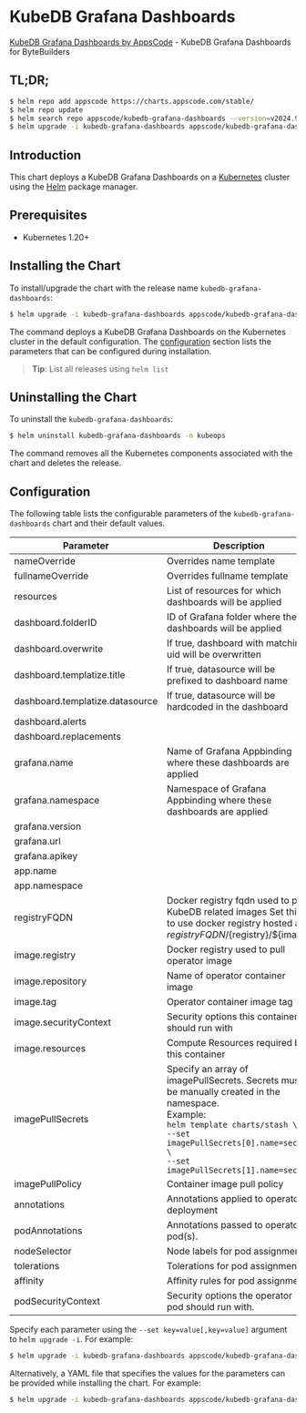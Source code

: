 # KubeDB Grafana Dashboards

[KubeDB Grafana Dashboards by AppsCode](https://github.com/kubedb/installer) - KubeDB Grafana Dashboards for ByteBuilders

## TL;DR;

```bash
$ helm repo add appscode https://charts.appscode.com/stable/
$ helm repo update
$ helm search repo appscode/kubedb-grafana-dashboards --version=v2024.9.30
$ helm upgrade -i kubedb-grafana-dashboards appscode/kubedb-grafana-dashboards -n kubeops --create-namespace --version=v2024.9.30
```

## Introduction

This chart deploys a KubeDB Grafana Dashboards on a [Kubernetes](http://kubernetes.io) cluster using the [Helm](https://helm.sh) package manager.

## Prerequisites

- Kubernetes 1.20+

## Installing the Chart

To install/upgrade the chart with the release name `kubedb-grafana-dashboards`:

```bash
$ helm upgrade -i kubedb-grafana-dashboards appscode/kubedb-grafana-dashboards -n kubeops --create-namespace --version=v2024.9.30
```

The command deploys a KubeDB Grafana Dashboards on the Kubernetes cluster in the default configuration. The [configuration](#configuration) section lists the parameters that can be configured during installation.

> **Tip**: List all releases using `helm list`

## Uninstalling the Chart

To uninstall the `kubedb-grafana-dashboards`:

```bash
$ helm uninstall kubedb-grafana-dashboards -n kubeops
```

The command removes all the Kubernetes components associated with the chart and deletes the release.

## Configuration

The following table lists the configurable parameters of the `kubedb-grafana-dashboards` chart and their default values.

|            Parameter            |                                                                                                            Description                                                                                                             |                                                                                                        Default                                                                                                         |
|---------------------------------|------------------------------------------------------------------------------------------------------------------------------------------------------------------------------------------------------------------------------------|------------------------------------------------------------------------------------------------------------------------------------------------------------------------------------------------------------------------|
| nameOverride                    | Overrides name template                                                                                                                                                                                                            | <code>""</code>                                                                                                                                                                                                        |
| fullnameOverride                | Overrides fullname template                                                                                                                                                                                                        | <code>""</code>                                                                                                                                                                                                        |
| resources                       | List of resources for which dashboards will be applied                                                                                                                                                                             | <code>["cassandra","connectcluster","druid","elasticsearch","kafka","mariadb","memcached","mongodb","mysql","perconaxtradb","pgpool","postgres","proxysql","rabbitmq","redis","singlestore","solr","zookeeper"]</code> |
| dashboard.folderID              | ID of Grafana folder where these dashboards will be applied                                                                                                                                                                        | <code>0</code>                                                                                                                                                                                                         |
| dashboard.overwrite             | If true, dashboard with matching uid will be overwritten                                                                                                                                                                           | <code>true</code>                                                                                                                                                                                                      |
| dashboard.templatize.title      | If true, datasource will be prefixed to dashboard name                                                                                                                                                                             | <code>false</code>                                                                                                                                                                                                     |
| dashboard.templatize.datasource | If true, datasource will be hardcoded in the dashboard                                                                                                                                                                             | <code>false</code>                                                                                                                                                                                                     |
| dashboard.alerts                |                                                                                                                                                                                                                                    | <code>false</code>                                                                                                                                                                                                     |
| dashboard.replacements          |                                                                                                                                                                                                                                    | <code></code>                                                                                                                                                                                                          |
| grafana.name                    | Name of Grafana Appbinding where these dashboards are applied                                                                                                                                                                      | <code>""</code>                                                                                                                                                                                                        |
| grafana.namespace               | Namespace of Grafana Appbinding where these dashboards are applied                                                                                                                                                                 | <code>""</code>                                                                                                                                                                                                        |
| grafana.version                 |                                                                                                                                                                                                                                    | <code>8.0.7</code>                                                                                                                                                                                                     |
| grafana.url                     |                                                                                                                                                                                                                                    | <code>""</code>                                                                                                                                                                                                        |
| grafana.apikey                  |                                                                                                                                                                                                                                    | <code>""</code>                                                                                                                                                                                                        |
| app.name                        |                                                                                                                                                                                                                                    | <code>""</code>                                                                                                                                                                                                        |
| app.namespace                   |                                                                                                                                                                                                                                    | <code>""</code>                                                                                                                                                                                                        |
| registryFQDN                    | Docker registry fqdn used to pull KubeDB related images Set this to use docker registry hosted at ${registryFQDN}/${registry}/${image}                                                                                             | <code>""</code>                                                                                                                                                                                                        |
| image.registry                  | Docker registry used to pull operator image                                                                                                                                                                                        | <code>curlimages</code>                                                                                                                                                                                                |
| image.repository                | Name of operator container image                                                                                                                                                                                                   | <code>curl</code>                                                                                                                                                                                                      |
| image.tag                       | Operator container image tag                                                                                                                                                                                                       | <code>"latest"</code>                                                                                                                                                                                                  |
| image.securityContext           | Security options this container should run with                                                                                                                                                                                    | <code>{"allowPrivilegeEscalation":false,"capabilities":{"drop":["ALL"]},"readOnlyRootFilesystem":true,"runAsNonRoot":true,"runAsUser":65534,"seccompProfile":{"type":"RuntimeDefault"}}</code>                         |
| image.resources                 | Compute Resources required by this container                                                                                                                                                                                       | <code>{}</code>                                                                                                                                                                                                        |
| imagePullSecrets                | Specify an array of imagePullSecrets. Secrets must be manually created in the namespace. <br> Example: <br> `helm template charts/stash \` <br> `--set imagePullSecrets[0].name=sec0 \` <br> `--set imagePullSecrets[1].name=sec1` | <code>[]</code>                                                                                                                                                                                                        |
| imagePullPolicy                 | Container image pull policy                                                                                                                                                                                                        | <code>Always</code>                                                                                                                                                                                                    |
| annotations                     | Annotations applied to operator deployment                                                                                                                                                                                         | <code>{}</code>                                                                                                                                                                                                        |
| podAnnotations                  | Annotations passed to operator pod(s).                                                                                                                                                                                             | <code>{}</code>                                                                                                                                                                                                        |
| nodeSelector                    | Node labels for pod assignment                                                                                                                                                                                                     | <code>{}</code>                                                                                                                                                                                                        |
| tolerations                     | Tolerations for pod assignment                                                                                                                                                                                                     | <code>[]</code>                                                                                                                                                                                                        |
| affinity                        | Affinity rules for pod assignment                                                                                                                                                                                                  | <code>{}</code>                                                                                                                                                                                                        |
| podSecurityContext              | Security options the operator pod should run with.                                                                                                                                                                                 | <code>{"fsGroup":65534}</code>                                                                                                                                                                                         |


Specify each parameter using the `--set key=value[,key=value]` argument to `helm upgrade -i`. For example:

```bash
$ helm upgrade -i kubedb-grafana-dashboards appscode/kubedb-grafana-dashboards -n kubeops --create-namespace --version=v2024.9.30 --set resources=["cassandra","connectcluster","druid","elasticsearch","kafka","mariadb","memcached","mongodb","mysql","perconaxtradb","pgpool","postgres","proxysql","rabbitmq","redis","singlestore","solr","zookeeper"]
```

Alternatively, a YAML file that specifies the values for the parameters can be provided while
installing the chart. For example:

```bash
$ helm upgrade -i kubedb-grafana-dashboards appscode/kubedb-grafana-dashboards -n kubeops --create-namespace --version=v2024.9.30 --values values.yaml
```
